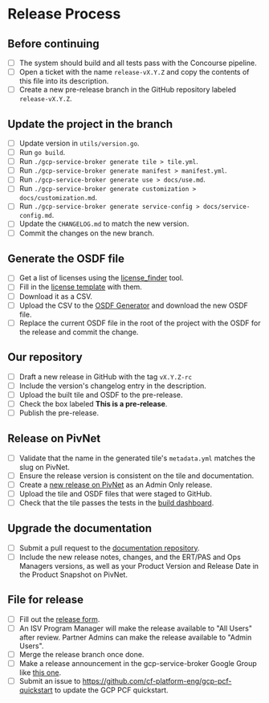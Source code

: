 # Release Process

## Before continuing

- [ ] The system should build and all tests pass with the Concourse pipeline.
- [ ] Open a ticket with the name `release-vX.Y.Z` and copy the contents of this file into its description.
- [ ] Create a new pre-release branch in the GitHub repository labeled `release-vX.Y.Z`.

## Update the project in the branch

- [ ] Update version in `utils/version.go`.
- [ ] Run `go build`.
- [ ] Run `./gcp-service-broker generate tile > tile.yml`.
- [ ] Run `./gcp-service-broker generate manifest > manifest.yml`.
- [ ] Run `./gcp-service-broker generate use > docs/use.md`.
- [ ] Run `./gcp-service-broker generate customization > docs/customization.md`.
- [ ] Run `./gcp-service-broker generate service-config > docs/service-config.md`.
- [ ] Update the `CHANGELOG.md` to match the new version.
- [ ] Commit the changes on the new branch.

## Generate the OSDF file

- [ ] Get a list of licenses using the [license_finder](https://github.com/pivotal-legacy/LicenseFinder) tool.
- [ ] Fill in the [license template](https://docs.google.com/spreadsheets/d/1gqS1jwmpSIEdgTadQXhkbQqhm1hO3qOU1-AWwIYQqnw/edit#gid=0) with them.
- [ ] Download it as a CSV.
- [ ] Upload the CSV to the [OSDF Generator](http://osdf-generator.cfapps.io/static/index.html) and download the new OSDF file.
- [ ] Replace the current OSDF file in the root of the project with the OSDF for the release and commit the change.

## Our repository

- [ ] Draft a new release in GitHub with the tag `vX.Y.Z-rc`
- [ ] Include the version's changelog entry in the description.
- [ ] Upload the built tile and OSDF to the pre-release.
- [ ] Check the box labeled **This is a pre-release**.
- [ ] Publish the pre-release.

## Release on PivNet

- [ ] Validate that the name in the generated tile's `metadata.yml` matches the slug on PivNet.
- [ ] Ensure the release version is consistent on the tile and documentation.
- [ ] Create a [new release on PivNet](network.pivotal.io) as an Admin Only release.
- [ ] Upload the tile and OSDF files that were staged to GitHub.
- [ ] Check that the tile passes the tests in the [build dashboard](https://tile-dashboard.cfapps.io/tiles/gcp-service-broker).

## Upgrade the documentation

- [ ] Submit a pull request to the [documentation repository](https://github.com/pivotal-cf/docs-google/tree/master/docs-content).
- [ ] Include the new release notes, changes, and the ERT/PAS and Ops Managers versions, as well as your Product Version and Release Date in the Product Snapshot on PivNet.

## File for release

- [ ] Fill out the [release form](https://docs.google.com/forms/d/e/1FAIpQLSctLGMU8iOuwq6NqDYI65aMhJ7widDQGo9SawDG0b8TFfq7Ag/viewform).
- [ ] An ISV Program Manager will make the release available to "All Users" after review. Partner Admins can make the release available to "Admin Users".
- [ ] Merge the release branch once done.
- [ ] Make a release announcement in the gcp-service-broker Google Group like [this one](https://groups.google.com/forum/#!topic/gcp-service-broker/7Ae9D2B1AzE).
- [ ] Submit an issue to https://github.com/cf-platform-eng/gcp-pcf-quickstart to update the GCP PCF quickstart.
